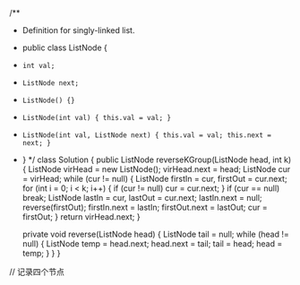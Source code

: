 /**
 * Definition for singly-linked list.
 * public class ListNode {
 *     int val;
 *     ListNode next;
 *     ListNode() {}
 *     ListNode(int val) { this.val = val; }
 *     ListNode(int val, ListNode next) { this.val = val; this.next = next; }
 * }
 */
class Solution {
    public ListNode reverseKGroup(ListNode head, int k) {
        ListNode virHead = new ListNode();
        virHead.next = head;
        ListNode cur = virHead;
        while (cur != null) {
            ListNode firstIn = cur, firstOut = cur.next;
            for (int i = 0; i < k; i++) {
                if (cur != null) cur = cur.next;
            }
            if (cur == null) break;
            ListNode lastIn = cur, lastOut = cur.next;
            lastIn.next = null;
            reverse(firstOut);
            firstIn.next = lastIn;
            firstOut.next = lastOut;
            cur = firstOut;
        }
        return virHead.next;
    }

    private void reverse(ListNode head) {
        ListNode tail = null;
        while (head != null) {
            ListNode temp = head.next;
            head.next = tail;
            tail = head;
            head = temp;
        }
    }
}

// 记录四个节点